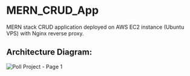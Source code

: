 # MERN_CRUD_App

MERN stack CRUD application deployed on AWS EC2 instance (Ubuntu VPS) with Nginx reverse proxy.

## Architecture Diagram:
![Poll Project - Page 1](https://github.com/sandip2224/MERN_CRUD_App/assets/61842142/ce08702f-15ce-4c65-8166-49cb726c25c2)

